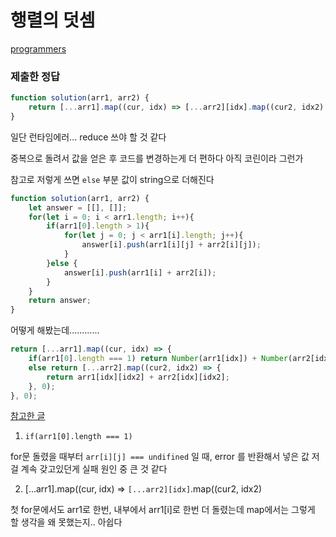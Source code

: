 # 행렬의 덧셈

[programmers](https://programmers.co.kr/learn/courses/30/lessons/12950)

### 제출한 정답

```js
function solution(arr1, arr2) {
    return [...arr1].map((cur, idx) => [...arr2][idx].map((cur2, idx2) => arr1[idx][idx2] + arr2[idx][idx2], 0), 0);
}
```

일단 런타임에러... reduce 쓰야 할 것 같다

중복으로 돌려서 값을 얻은 후 코드를 변경하는게 더 편하다 아직 코린이라 그런가

참고로 저렇게 쓰면 `else` 부분 값이 string으로 더해진다
```js
function solution(arr1, arr2) {
    let answer = [[], []];
    for(let i = 0; i < arr1.length; i++){
        if(arr1[0].length > 1){
            for(let j = 0; j < arr1[i].length; j++){
                answer[i].push(arr1[i][j] + arr2[i][j]);
            }
        }else {
            answer[i].push(arr1[i] + arr2[i]);
        }
    }
    return answer;
}
```

어떻게 해봤는데............
```js
return [...arr1].map((cur, idx) => {
    if(arr1[0].length === 1) return Number(arr1[idx]) + Number(arr2[idx]);
    else return [...arr2].map((cur2, idx2) => {
        return arr1[idx][idx2] + arr2[idx][idx2];
    }, 0);
}, 0);
```

[참고한 글](https://jo-c.tistory.com/18)

1. `if(arr1[0].length === 1)` 

for문 돌렸을 때부터 `arr[i][j] === undifined` 일 때, error 를 반환해서 넣은 값
저걸 계속 갖고있던게 실패 원인 중 큰 것 같다

2. [...arr1].map((cur, idx) => `[...arr2][idx]`.map((cur2, idx2)

첫 for문에서도 arr1로 한번, 내부에서 arr1[i]로 한번 더 돌렸는데 map에서는 그렇게 할 생각을 왜 못했는지.. 아쉽다